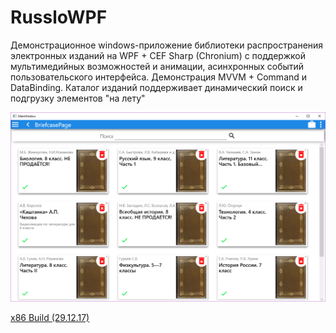 # RussloWPF

Демонстрационное windows-приложение библиотеки распространения электронных изданий на WPF + CEF Sharp (Chronium) с поддержкой мультимедийных возможностей и анимации, асинхронных событий пользовательского интерфейса. Демонстрация MVVM + Command и DataBinding. Каталог изданий поддерживает динамический поиск и подгрузку элементов "на лету"

![Screen](https://github.com/ph-voron/RussloWPF/blob/master/title-screenshot-01.png)

[x86 Build (29.12.17)](https://yadi.sk/d/oAl2rcQT3R4Rcx)
